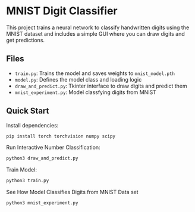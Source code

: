 # MNIST Digit Classifier

This project trains a neural network to classify handwritten digits using the MNIST dataset and includes a simple GUI where you can draw digits and get predictions.

## Files

- `train.py`: Trains the model and saves weights to `mnist_model.pth`
- `model.py`: Defines the model class and loading logic
- `draw_and_predict.py`: Tkinter interface to draw digits and predict them
- `mnist_experiment.py`: Model classfying digits from MNIST
## Quick Start

Install dependencies:

```bash
pip install torch torchvision numpy scipy
```
Run Interactive Number Classification: 
```bash
python3 draw_and_predict.py
```
Train Model:
```bash
python3 train.py
```
See How Model Classifies Digits from MNIST Data set
```bash
python3 mnist_experiment.py
```
